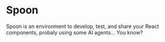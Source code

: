 # Spoon 

Spoon is an environment to develop, test, and share your React components, probaly using some AI agents... You know?